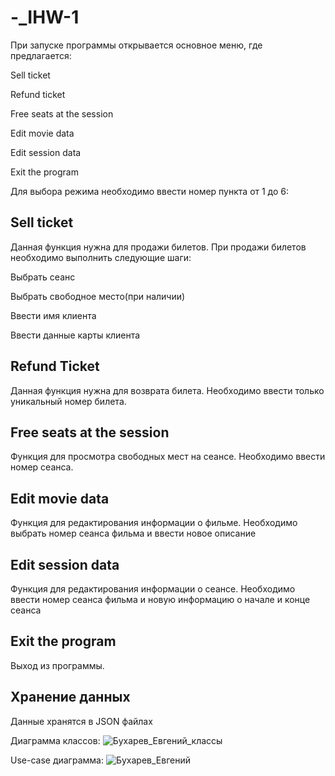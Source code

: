 # -_IHW-1

При запуске программы открывается основное меню, где предлагается:

Sell ticket

Refund ticket

Free seats at the session

Edit movie data

Edit session data

Exit the program


Для выбора режима необходимо ввести номер пункта от 1 до 6:

Sell ticket
---
Данная функция нужна для продажи билетов. При продажи билетов необходимо выполнить следующие шаги:

Выбрать сеанс

Выбрать свободное место(при наличии)

Ввести имя клиента

Ввести данные карты клиента

Refund Ticket
---
Данная функция нужна для возврата билета. Необходимо ввести только уникальный номер билета.

Free seats at the session
---
Функция для просмотра свободных мест на сеансе. Необходимо ввести номер сеанса.

Edit movie data
---
Функция для редактирования информации о фильме. Необходимо выбрать номер сеанса фильма и ввести новое описание

Edit session data
---
Функция для редактирования информации о сеансе. Необходимо ввести номер сеанса фильма и новую информацию о начале и конце сеанса

Exit the program
---
Выход из программы.


Хранение данных
---
Данные хранятся в JSON файлах

Диаграмма классов:
![Бухарев_Евгений_классы](https://github.com/NightRunnerEB/-_IHW-1/assets/121779561/a090f3ef-dd05-4dd8-bb74-ee16d2e48a5a)


Use-case диаграмма:
![Бухарев_Евгений](https://github.com/NightRunnerEB/-_IHW-1/assets/121779561/c723a328-5d27-4507-a530-946e55dcd3a1)

